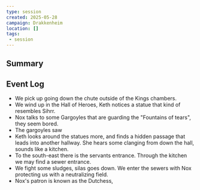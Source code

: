 ```yaml
---
type: session
created: 2025-05-28
campaign: Drakkenheim
location: []
tags:
 - session
---
```


## Summary

## Event Log

- We pick up going down the chute outside of the Kings chambers.
- We wind up in the Hall of Heroes, Keth notices a statue that kind of resembles Sihrr.
- Nox talks to some Gargoyles that are guarding the "Fountains of tears", they seem bored.
- The gargoyles saw 
- Keth looks around the statues more, and finds a hidden passage that leads into another hallway. She hears some clanging from down the hall, sounds like a kitchen.
- To the south-east there is the servants entrance. Through the kitchen we may find a sewer entrance.
- We fight some sludges, silas goes down. We enter the sewers with Nox protecting us with a neutralizing field.
- Nox's patron is known as the Dutchess, 


